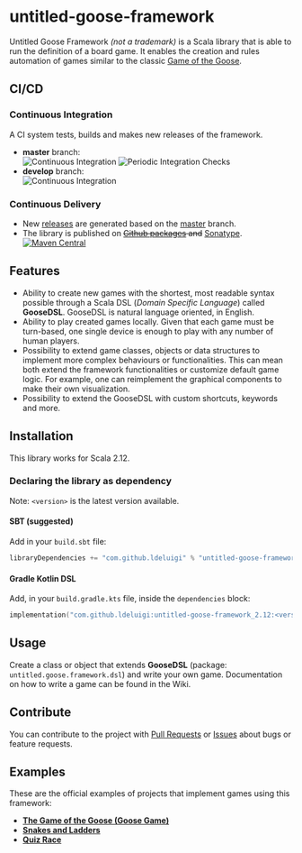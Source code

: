 # untitled-goose-framework
Untitled Goose Framework _(not a trademark)_ is a Scala library that is able to run the definition of a board game. It enables the creation and rules automation of games similar to the classic [Game of the Goose](https://en.wikipedia.org/wiki/Game_of_the_Goose).

## CI/CD
### Continuous Integration
A CI system tests, builds and makes new releases of the framework.
- __master__ branch:  
![Continuous Integration](https://github.com/ldeluigi/untitled-goose-framework/workflows/Continuous%20Integration/badge.svg?branch=master)
![Periodic Integration Checks](https://github.com/ldeluigi/untitled-goose-framework/workflows/Periodic%20Integration%20Checks/badge.svg?branch=master&event=schedule)
- __develop__ branch:  
![Continuous Integration](https://github.com/ldeluigi/untitled-goose-framework/workflows/Continuous%20Integration/badge.svg?branch=develop)
### Continuous Delivery
- New [releases](https://github.com/ldeluigi/untitled-goose-framework/releases) are generated based on the [master](https://github.com/ldeluigi/untitled-goose-framework/tree/master) branch.  
- The library is published on ~~[Github packages](https://github.com/ldeluigi?tab=packages&repo_name=untitled-goose-framework) and~~ [Sonatype](https://search.maven.org/artifact/com.github.ldeluigi/untitled-goose-framework_2.12).  
[![Maven Central](https://img.shields.io/maven-central/v/com.github.ldeluigi/untitled-goose-framework_2.12.svg?label=Maven%20Central)](https://search.maven.org/search?q=g:%22com.github.ldeluigi%22%20AND%20a:%22untitled-goose-framework_2.12%22)

## Features
- Ability to create new games with the shortest, most readable syntax possible through a Scala DSL (_Domain Specific Language_) called **GooseDSL**.
  GooseDSL is natural language oriented, in English.
- Ability to play created games locally. Given that each game must be turn-based, one single device is enough to play with any number of human players.
- Possibility to extend game classes, objects or data structures to implement more complex behaviours or functionalities. This can mean both extend the framework functionalities or customize default game logic. For example, one can reimplement the graphical components to make their own visualization.
- Possibility to extend the GooseDSL with custom shortcuts, keywords and more.

## Installation
This library works for Scala 2.12.

### Declaring the library as dependency
Note: `<version>` is the latest version available.
#### SBT (suggested)
Add in your `build.sbt` file:
```scala
libraryDependencies += "com.github.ldeluigi" % "untitled-goose-framework_2.12" % "<version>"
```
#### Gradle Kotlin DSL
Add, in your `build.gradle.kts` file, inside the `dependencies` block:
```kotlin
implementation("com.github.ldeluigi:untitled-goose-framework_2.12:<version>")
```

## Usage
Create a class or object that extends __GooseDSL__ (package: `untitled.goose.framework.dsl`) and write your own game. Documentation on how to write a game can be found in the Wiki.

## Contribute
You can contribute to the project with [Pull Requests](https://github.com/ldeluigi/untitled-goose-framework/pulls) or [Issues](https://github.com/ldeluigi/untitled-goose-framework/issues) about bugs or feature requests.

## Examples
These are the official examples of projects that implement games using this framework:
- __[The Game of the Goose (Goose Game)](https://github.com/ldeluigi/goose-game)__
- __[Snakes and Ladders](https://github.com/ldeluigi/snakes-and-ladders)__
- __[Quiz Race](https://github.com/ldeluigi/quiz-race)__
